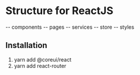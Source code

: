 # Structure for ReactJS

-- components
-- pages
-- services
-- store
-- styles

## Installation 
1. yarn add @coreui/react
2. yarn add react-router